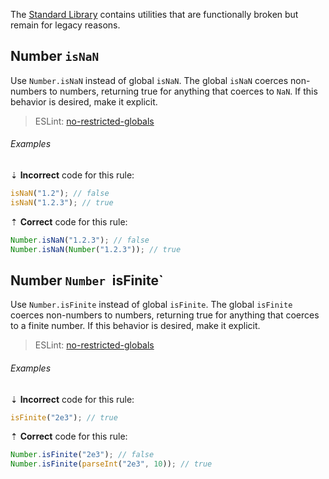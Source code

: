 The [Standard Library][mdn-global_objects] contains utilities that are functionally broken but remain for legacy reasons.

## Number `isNaN`

Use `Number.isNaN` instead of global `isNaN`. The global `isNaN` coerces non-numbers to numbers, returning true for anything that coerces to `NaN`. If this behavior is desired, make it explicit.

> ESLint: [no-restricted-globals][eslint-no-restricted-globals]

###### Examples

⇣ **Incorrect** code for this rule:

```js
isNaN("1.2"); // false
isNaN("1.2.3"); // true
```

⇡ **Correct** code for this rule:

```js
Number.isNaN("1.2.3"); // false
Number.isNaN(Number("1.2.3")); // true
```

## Number `Number `isFinite`

Use `Number.isFinite` instead of global `isFinite`. The global `isFinite` coerces non-numbers to numbers, returning true for anything that coerces to a finite number. If this behavior is desired, make it explicit.

> ESLint: [no-restricted-globals][eslint-no-restricted-globals]

###### Examples

⇣ **Incorrect** code for this rule:

```js
isFinite("2e3"); // true
```

⇡ **Correct** code for this rule:

```js
Number.isFinite("2e3"); // false
Number.isFinite(parseInt("2e3", 10)); // true
```

[eslint-no-restricted-globals]: https://eslint.org/docs/rules/no-restricted-globals
[mdn-global_objects]: https://developer.mozilla.org/en-US/docs/Web/JavaScript/Reference/Global_Objects
